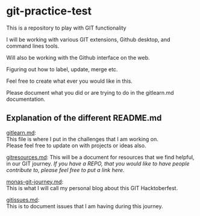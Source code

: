 # git-practice-test

 This is a repository to play with GIT functionality 

 I will be working with various GIT extensions, Github desktop, and command lines tools. 

 Will also be working with the Github interface on the web. 

 Figuring out how to label, update, merge etc. 

 Feel free to create what ever you would like in this. 

 Please document what you did or are trying to do in the gitlearn.md documentation. 

## Explanation of the different README.md  

[gitlearn.md](/git-practice-test/gitlearn):  
This file is where I put in the challenges that I am working on.   
Please feel free to update on with projects or ideas also. 

[gitresources.md](/git-practice-test/gitresources.md):
This will be a document for resources that we find helpful, in our GIT journey.
*If you have a REPO, that you would like to have people contribute to, please feel free to put a link here.*

[monas-git-journey.md](/git-practice-test/monas-git-journey.md):  
This is what I will call my personal blog about this GIT Hacktoberfest. 

[gitissues.md](/git-practice-test/gitissues.md):  
This is to document issues that I am having during this journey.
 

